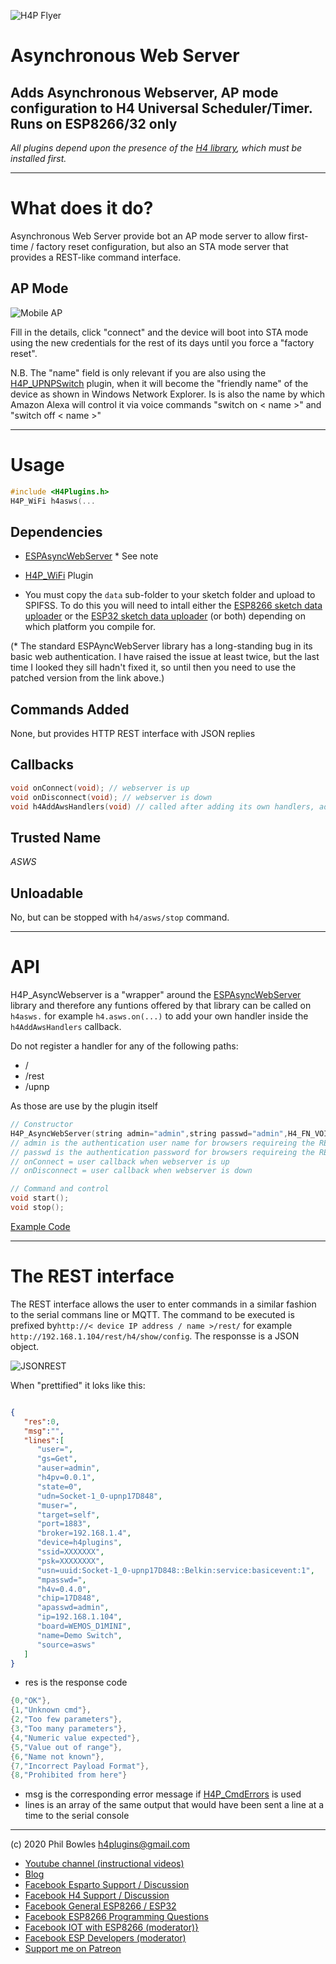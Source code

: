 ![H4P Flyer](/assets/HTTPLogo.jpg) 

# Asynchronous Web Server
## Adds Asynchronous Webserver, AP mode configuration to H4 Universal Scheduler/Timer. Runs on ESP8266/32 only

*All plugins depend upon the presence of the [H4 library](https://github.com/philbowles/H4), which must be installed first.*

---

# What does it do?

Asynchronous Web Server provide bot an AP mode server to allow first-time / factory reset configuration, but also an STA mode server that provides a REST-like command interface.


## AP Mode

![Mobile AP](/assets/mobile.jpg) 

Fill in the details, click "connect" and the device will boot into STA mode using the new credentials for the rest of its days until you force a "factory reset". 

N.B. The "name" field is only relevant if you are also using the [H4P_UPNPSwitch](/h4upnp.md) plugin, when it will become the "friendly name" of the device as shown in Windows Network Explorer. Is is also the name by which Amazon Alexa will control it via voice commands "switch on < name >" and "switch off < name >"

---

# Usage

```cpp
#include <H4Plugins.h>
H4P_WiFi h4asws(...
```

## Dependencies

* [ESPAsyncWebServer](https://github.com/philbowles/ESPAsyncWebServer) * See note

* [H4P_WiFi](h4wifi.md) Plugin

* You must copy the `data` sub-folder to your sketch folder and upload to SPIFSS. To do this you will need to intall either the [ESP8266 sketch data uploader](https://github.com/esp8266/arduino-esp8266fs-plugin) or the [ESP32 sketch data uploader](https://github.com/me-no-dev/arduino-esp32fs-plugin) (or both) depending on which platform you compile for. 

(* The standard ESPAyncWebServer library has a long-standing bug in its basic web authentication. I have raised the issue at least twice, but the last time I looked they sill hadn't fixed it, so until then you need to use the patched version from the link above.)

## Commands Added

None, but provides HTTP REST interface with JSON replies

## Callbacks

```cpp
void onConnect(void); // webserver is up
void onDisconnect(void); // webserver is down
void h4AddAwsHandlers(void) // called after adding its own handlers, adds your in here
```

## Trusted Name

*ASWS*

## Unloadable

No, but can be stopped with `h4/asws/stop` command.

---

# API

H4P_AsyncWebserver is a "wrapper" around the [ESPAsyncWebServer](https://github.com/philbowles/ESPAsyncWebServer) library and therefore any funtions offered by that library can be called on `h4asws.` for example `h4.asws.on(...)` to add your own handler inside the `h4AddAwsHandlers` callback.

Do not register a handler for any of the following paths:

* / 
* /rest
* /upnp

As those are use by the plugin itself

```cpp
// Constructor
H4P_AsyncWebServer(string admin="admin",string passwd="admin",H4_FN_VOID onConnect=[](){},H4_FN_VOID onDisconnect=[](){}):
// admin is the authentication user name for browsers requireing the REST interfcae
// passwd is the authentication password for browsers requireing the REST interfcae
// onConnect = user callback when webserver is up
// onDisconnect = user callback when webserver is down

// Command and control
void start();
void stop();
```

[Example Code](../examples/H4P_SONOFF_Basic/H4P_SONOFF_Basic.ino)

---

# The REST interface

The REST interface allows the user to enter commands in a similar fashion to the serial commans line or MQTT. The command to be executed is prefixed by`http://< device IP address / name >/rest/` for example `http://192.168.1.104/rest/h4/show/config`. The responsse is a JSON object.

![JSONREST](../assets/rest.jpg)

When "prettified" it loks like this:

```json

{ 
   "res":0,
   "msg":"",
   "lines":[ 
      "user=",
      "gs=Get",
      "auser=admin",
      "h4pv=0.0.1",
      "state=0",
      "udn=Socket-1_0-upnp17D848",
      "muser=",
      "target=self",
      "port=1883",
      "broker=192.168.1.4",
      "device=h4plugins",
      "ssid=XXXXXXX",
      "psk=XXXXXXXX",
      "usn=uuid:Socket-1_0-upnp17D848::Belkin:service:basicevent:1",
      "mpasswd=",
      "h4v=0.4.0",
      "chip=17D848",
      "apasswd=admin",
      "ip=192.168.1.104",
      "board=WEMOS_D1MINI",
      "name=Demo Switch",
      "source=asws"
   ]
}
```

* res is the response code

```cpp
{0,"OK"},
{1,"Unknown cmd"},
{2,"Too few parameters"},
{3,"Too many parameters"},
{4,"Numeric value expected"},
{5,"Value out of range"},
{6,"Name not known"},
{7,"Incorrect Payload Format"},
{8,"Prohibited from here"}
```

* msg is the corresponding error message if [H4P_CmdErrors](h4ce.md) is used
*  lines is an array of the same output that would have been sent a line at a time to the serial console

---

(c) 2020 Phil Bowles h4plugins@gmail.com

* [Youtube channel (instructional videos)](https://www.youtube.com/channel/UCYi-Ko76_3p9hBUtleZRY6g)
* [Blog](https://8266iot.blogspot.com)
* [Facebook Esparto Support / Discussion](https://www.facebook.com/groups/esparto8266/)
* [Facebook H4  Support / Discussion](https://www.facebook.com/groups/444344099599131/)
* [Facebook General ESP8266 / ESP32](https://www.facebook.com/groups/2125820374390340/)
* [Facebook ESP8266 Programming Questions](https://www.facebook.com/groups/esp8266questions/)
* [Facebook IOT with ESP8266 (moderator)}](https://www.facebook.com/groups/1591467384241011/)
* [Facebook ESP Developers (moderator)](https://www.facebook.com/groups/ESP8266/)
* [Support me on Patreon](https://patreon.com/esparto)
